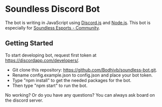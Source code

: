 # Soundless Discord Bot

The bot is writing in JavaScript using [Discord.js](https://discord.js.org/) and [Node.js](https://nodejs.org/). This bot is especially for [Soundless Esports - Community](https://discord.gg/6hWqhjz).

## Getting Started

To start developing bot, request first token at https://discordapp.com/developers/.

- Git clone this repository: https://github.com/Bodhivb/soundless-bot.git.
- Rename config.example.json to config.json and place your bot token.
- Type "npm install" to get the needed packages for the bot.
- Then type "npm start" to run the bot.

No working? Or do you have any questions? You can always ask board on the discord server.
